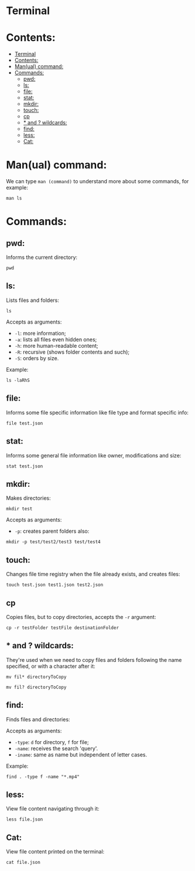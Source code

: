 # Terminal

# Contents:

- [Terminal](#terminal)
- [Contents:](#contents)
- [Man(ual) command:](#manual-command)
- [Commands:](#commands)
  - [pwd:](#pwd)
  - [ls:](#ls)
  - [file:](#file)
  - [stat:](#stat)
  - [mkdir:](#mkdir)
  - [touch:](#touch)
  - [cp](#cp)
  - [\* and ? wildcards:](#-and--wildcards)
  - [find:](#find)
  - [less:](#less)
  - [Cat:](#cat)


# Man(ual) command:

We can type `man (command)` to understand more about some commands, for example:

`man ls`

# Commands:

## pwd:

Informs the current directory:

`pwd`

## ls:

Lists files and folders:

`ls`

Accepts as arguments:

- `-l`: more information;
- `-a`: lists all files even hidden ones;
- `-h`: more human-readable content;
- `-R`: recursive (shows folder contents and such);
- `-S`: orders by size.

Example:

`ls -laRhS` 

## file:

Informs some file specific information like file type and format specific info:

`file test.json`

## stat:

Informs some general file information like owner, modifications and size: 

`stat test.json`

## mkdir:

Makes directories:

`mkdir test`

Accepts as arguments:

- `-p`: creates parent folders also:

`mkdir -p test/test2/test3 test/test4`

## touch:

Changes file time registry when the file already exists, and creates files:

`touch test.json test1.json test2.json`

## cp

Copies files, but to copy directories, accepts the `-r` argument:

`cp -r testFolder testFile destinationFolder`

## * and ? wildcards:

They're used when we need to copy files and folders following the name specified,
or with a character after it:

`mv fil* directoryToCopy`

`mv fil? directoryToCopy`

## find:

Finds files and directories:

Accepts as arguments:

- `-type`: `d` for directory, `f` for file;
- `-name`: receives the search 'query'.
- `-iname`: same as name but independent of letter cases.

Example:

`find . -type f -name "*.mp4"`

## less:

View file content navigating through it:

`less file.json`

## Cat:

View file content printed on the terminal:

`cat file.json`